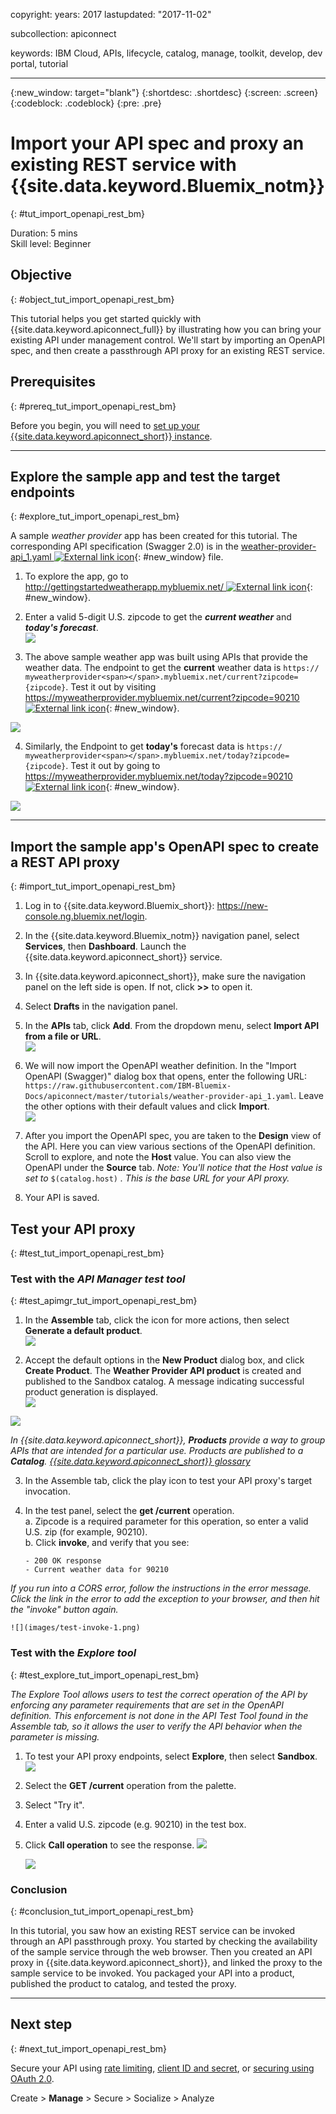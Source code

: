 
copyright:
  years: 2017
lastupdated: "2017-11-02"

subcollection: apiconnect

keywords: IBM Cloud, APIs, lifecycle, catalog, manage, toolkit, develop, dev portal, tutorial

---

{:new_window: target="blank"}
{:shortdesc: .shortdesc}
{:screen: .screen}
{:codeblock: .codeblock}
{:pre: .pre}

# Import your API spec and proxy an existing REST service with {{site.data.keyword.Bluemix_notm}}
{: #tut_import_openapi_rest_bm}

Duration: 5 mins  
Skill level: Beginner  

## Objective
{: #object_tut_import_openapi_rest_bm}

This tutorial helps you get started quickly with {{site.data.keyword.apiconnect_full}} by illustrating how you can bring your existing API under management control. We'll start by importing an OpenAPI spec, and then create a passthrough API proxy for an existing REST service.

## Prerequisites
{: #prereq_tut_import_openapi_rest_bm}

Before you begin, you will need to [set up your {{site.data.keyword.apiconnect_short}} instance](/docs/services/apiconnect/tutorials?topic=tut_prereq_set_up_apic_instance).

---


## Explore the sample app and test the target endpoints
{: #explore_tut_import_openapi_rest_bm}

A sample _weather provider_ app has been created for this tutorial. The corresponding API specification (Swagger 2.0) is in the [weather-provider-api_1.yaml ![External link icon](../icons/launch-glyph.svg "External link icon")](https://raw.githubusercontent.com/IBM-Bluemix-Docs/apiconnect/master/tutorials/weather-provider-api_1.yaml){: #new_window} file.

1. To explore the app, go to [http://gettingstartedweatherapp.mybluemix.net/ ![External link icon](../icons/launch-glyph.svg "External link icon")](http://gettingstartedweatherapp.mybluemix.net/){: #new_window}.  
2. Enter a valid 5-digit U.S. zipcode to get the _**current weather**_ and _**today's forecast**_.  
![](images/explore-weatherapp-1.png)

3. The above sample weather app was built using APIs that provide the weather data. The endpoint to get the **current** weather data is `https:// myweatherprovider<span></span>.mybluemix.net/current?zipcode={zipcode}`. Test it out by visiting [https://myweatherprovider.mybluemix.net/current?zipcode=90210 ![External link icon](../icons/launch-glyph.svg "External link icon")](https://myweatherprovider.mybluemix.net/current?zipcode=90210){: #new_window}.  

  ![](images/explore-weatherapp-2.png)

4. Similarly, the Endpoint to get **today's** forecast data is `https:// myweatherprovider<span></span>.mybluemix.net/today?zipcode={zipcode}`. Test it out by going to [https://myweatherprovider.mybluemix.net/today?zipcode=90210 ![External link icon](../icons/launch-glyph.svg "External link icon")](https://myweatherprovider.mybluemix.net/today?zipcode=90210){: #new_window}.  

  ![](images/explore-weatherapp-3.png)


---

## Import the sample app's OpenAPI spec to create a REST API proxy
{: #import_tut_import_openapi_rest_bm}

1. Log in to {{site.data.keyword.Bluemix_short}}: https://new-console.ng.bluemix.net/login.
2. In the {{site.data.keyword.Bluemix_notm}} navigation panel, select **Services**, then **Dashboard**. Launch the {{site.data.keyword.apiconnect_short}} service. 
3. In {{site.data.keyword.apiconnect_short}}, make sure the navigation panel on the left side is open. If not, click **>>** to open it.  
4. Select **Drafts** in the navigation panel.   
5. In the **APIs** tab, click **Add**. From the dropdown menu, select **Import API from a file or URL**.  
     ![](images/import-1.png)

6. We will now import the OpenAPI weather definition. In the "Import OpenAPI (Swagger)" dialog box that opens, enter the following URL:
`https://raw.githubusercontent.com/IBM-Bluemix-Docs/apiconnect/master/tutorials/weather-provider-api_1.yaml`. Leave the other options with their default values and click **Import**.  
    ![](images/import-2.png)  

7. After you import the OpenAPI spec, you are taken to the **Design** view of the API. Here you can view various sections of the OpenAPI definition. Scroll to explore, and note the **Host** value. You can also view the OpenAPI under the **Source** tab.
  _Note: You'll notice that the Host value is set to_ `$(catalog.host)` _. This is the base URL for your API proxy._
8. Your API is saved. 


## Test your API proxy
{: #test_tut_import_openapi_rest_bm}

### Test with the _API Manager test tool_
{: #test_apimgr_tut_import_openapi_rest_bm}

1. In the **Assemble** tab, click the icon for more actions, then select **Generate a default product**.  
  ![](images/generate-default-product-1.png)   

2. Accept the default options in the **New Product** dialog box, and click **Create Product**. The **Weather Provider API product** is created and published to the Sandbox catalog. A message indicating successful product generation is displayed.  
  ![](images/generate-default-product-2.png)  

  ![](images/generate-default-product-3.png)

  _In {{site.data.keyword.apiconnect_short}}, **Products** provide a way to group APIs that are intended for a particular use. Products are published to a **Catalog**.  [{{site.data.keyword.apiconnect_short}} glossary](../apic_glossary.html)_

3. In the Assemble tab, click the play icon to test your API proxy's target invocation.

4. In the test panel, select the **get /current** operation.  
    a. Zipcode is a required parameter for this operation, so enter a valid U.S. zip (for example, 90210).  
    b. Click **invoke**, and verify that you see:  
    ```
    - 200 OK response
    - Current weather data for 90210  
    ```
_If you run into a CORS error, follow the instructions in the error message. Click the link in the error to add the exception to your browser, and then hit the "invoke" button again._

    ![](images/test-invoke-1.png)


### Test with the _Explore tool_
{: #test_explore_tut_import_openapi_rest_bm}

_The Explore Tool allows users to test the correct operation of the API by enforcing any parameter requirements that are set in the OpenAPI definition. This enforcement is not done in the API Test Tool found in the Assemble tab, so it allows the user to verify the API behavior when the parameter is missing._

1. To test your API proxy endpoints, select **Explore**, then select **Sandbox**.
    ![](images/test-explore-1.png)
2. Select the **GET /current** operation from the palette.
3. Select "Try it".  
4. Enter a valid U.S. zipcode (e.g. 90210) in the test box.
5. Click **Call operation** to see the response.
  ![](images/test-explore-2.png)

    ![](images/test-explore-3.png)


### Conclusion
{: #conclusion_tut_import_openapi_rest_bm}

In this tutorial, you saw how an existing REST service can be invoked through an API passthrough proxy. You started by checking the availability of the sample service through the web browser. Then you created an API proxy in {{site.data.keyword.apiconnect_short}}, and linked the proxy to the sample service to be invoked. You packaged your API into a product, published the product to catalog, and tested the proxy.

---

## Next step
{: #next_tut_import_openapi_rest_bm}

Secure your API using [rate limiting](/docs/services/apiconnect/tutorials?topic=tut_rate_limit), [client ID and secret](/docs/services/apiconnect/tutorials?topic=tut_secure_landing), or [securing using OAuth 2.0](/docs/services/apiconnect/tutorials?topic=tut_secure_oauth_2).

Create > **Manage** > Secure > Socialize > Analyze


